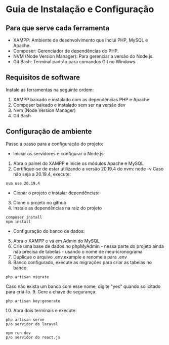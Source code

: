 # Guia de Instalação e Configuração

## Para que serve cada ferramenta
- XAMPP: Ambiente de desenvolvimento que inclui PHP, MySQL e Apache.
- Composer: Gerenciador de dependências do PHP.
- NVM (Node Version Manager): Para gerenciar a versão do Node.js.
- Git Bash: Terminal padrão para comandos Git no Windows.

## Requisitos de software
Instale as ferramentas na seguinte ordem:
1. XAMPP baixado e instalado com as dependências PHP e Apache
2. Composer baixado e instalado sem ser na versão dev
3. Nvm (Node Version Manager)
4. Git Bash

## Configuração de ambiente
Passo a passo para a configuração do projeto:
- Iniciar os servidores e configurar o Node.js:
1. Abra o painel do XAMPP e inicie os módulos Apache e MySQL
2. Certifique-se de estar utilizando a versão 20.19.4 do nvm:
node -v
Caso não seja a 20.19.4, execute:
```
nvm use 20.19.4
```
- Clonar o projeto e instalar dependências:
3. Clone o projeto no github
4. Instale as dependências na raiz do projeto
```
composer install
npm install
```
- Configuração do banco de dados:
5. Abra o XAMPP e vá em Admin do MySQL
6. Crie uma base de dados no phpMyAdmin - nessa parte do projeto ainda não precisa de tabelas - usando o nome de meu-icronograma
7. Duplique o arquivo .env.example e renomeie para .env
8. Banco configurado, execute as migrações para criar as tabelas no banco:
```
php artisan migrate
```
Caso não exista um banco com esse nome, digite "yes" quando solicitado para criá-lo.
9. Gere a chave de segurança:
```
php artisan key:generate
```
10. Abra dois terminais e execute:
```
php artisan serve
p/o servidor do laravel
```
```
npm run dev
p/o servidor do react.js
```
